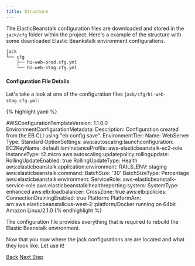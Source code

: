 ```yaml
---
title: Structure
---
```


The ElasticBeanstalk configuration files are downloaded and stored in the `jack/cfg` folder within the project.  Here's a example of the structure with some downloaded Elastic Beankstalk environment configurations.

```sh
jack
└── cfg
    ├── hi-web-prod.cfg.yml
    └── hi-web-stag.cfg.yml
```

#### Configuration File Details

Let's take a look at one of the configuration files `jack/cfg/hi-web-stag.cfg.yml`:

{% highlight yaml %}

AWSConfigurationTemplateVersion: 1.1.0.0
EnvironmentConfigurationMetadata:
  Description: Configuration created from the EB CLI using "eb config save".
EnvironmentTier:
  Name: WebServer
  Type: Standard
OptionSettings:
  aws:autoscaling:launchconfiguration:
    EC2KeyName: default
    IamInstanceProfile: aws-elasticbeanstalk-ec2-role
    InstanceType: t2.micro
  aws:autoscaling:updatepolicy:rollingupdate:
    RollingUpdateEnabled: true
    RollingUpdateType: Health
  aws:elasticbeanstalk:application:environment:
    RAILS_ENV: staging
  aws:elasticbeanstalk:command:
    BatchSize: '30'
    BatchSizeType: Percentage
  aws:elasticbeanstalk:environment:
    ServiceRole: aws-elasticbeanstalk-service-role
  aws:elasticbeanstalk:healthreporting:system:
    SystemType: enhanced
  aws:elb:loadbalancer:
    CrossZone: true
  aws:elb:policies:
    ConnectionDrainingEnabled: true
Platform:
  PlatformArn: arn:aws:elasticbeanstalk:us-west-2::platform/Docker running on 64bit
    Amazon Linux/2.1.0
{% endhighlight %}

The configuration file provides everything that is required to rebuild the Elastic Beanstalk environment.

Now that you now where the jack configurations are are located and what they look like.  Let use it!

<a class="btn btn-basic" href="{% link _docs/install.md %}">Back</a>
<a class="btn btn-primary" href="{% link _docs/tutorial.md %}">Next Step</a>
